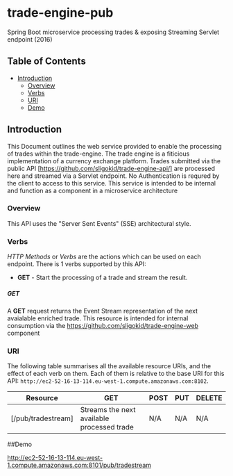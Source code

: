 # trade-engine-pub
Spring Boot microservice processing trades &amp; exposing Streaming Servlet endpoint (2016)

## Table of Contents

- [Introduction](#introduction)
  - [Overview](#overview)
  - [Verbs](#verbs)
  - [URI](#uri)
  - [Demo](#demo)

## Introduction

This Document outlines the web service provided to enable the processing of trades within the trade-engine.
The trade engine is a fiticious implementation of a currency exchange platform.
Trades submitted via the public API [https://github.com/sligokid/trade-engine-api/] are processed here and streamed via a Servlet endpoint.
No Authentication is requred by the client to access to this service.
This service is intended to be internal and function as a component in a microservice architecture

### Overview

This API uses the "Server Sent Events" (SSE) architectural style. 

### Verbs

*HTTP Methods* or *Verbs* are the actions which can be used on each endpoint. There is 1 verbs supported by this API:

- **GET** - Start the processing of a trade and stream the result.

##### GET

A **GET** request returns the Event Stream representation of the next avaialable enriched trade.
This resource is intended for internal consumption via the https://github.com/sligokid/trade-engine-web component

### URI

The following table summarises all the available resource URIs, and the effect of each verb on them. Each of them is relative to the base URI for this API: `http://ec2-52-16-13-114.eu-west-1.compute.amazonaws.com:8102`.

| Resource                                              | GET                                                 | POST                                  | PUT                               | DELETE                                      |
| ----------------------------------------------------- | --------------------------------------------------- | ------------------------------------- | --------------------------------- | ------------------------------------------- |
| [/pub/tradestream]                                    | Streams the next available processed trade          | N/A                                   | N/A                               | N/A                                         |


##Demo

http://ec2-52-16-13-114.eu-west-1.compute.amazonaws.com:8101/pub/tradestream
